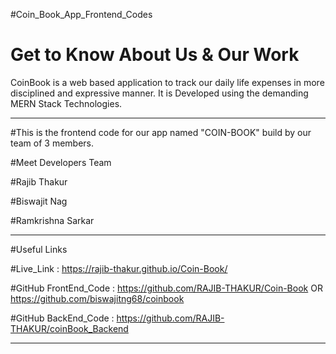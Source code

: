 #Coin_Book_App_Frontend_Codes

# Get to Know About Us & Our Work
CoinBook is a web based application to track our daily life expenses in more disciplined and expressive manner. It is Developed using the demanding MERN Stack Technologies.

---------------------------------------------------------------------------------------------------------------------------------------------------------------
#This is the frontend code for our app named "COIN-BOOK" build by our team of 3 members.


#Meet Developers Team

#Rajib Thakur

#Biswajit Nag

#Ramkrishna Sarkar

---------------------------------------------------------------------------------------------------------------------------------------------------------------

#Useful Links

#Live_Link : https://rajib-thakur.github.io/Coin-Book/

#GitHub FrontEnd_Code : https://github.com/RAJIB-THAKUR/Coin-Book   OR    https://github.com/biswajitng68/coinbook 

#GitHub BackEnd_Code : https://github.com/RAJIB-THAKUR/coinBook_Backend

---------------------------------------------------------------------------------------------------------------------------------------------------------------
